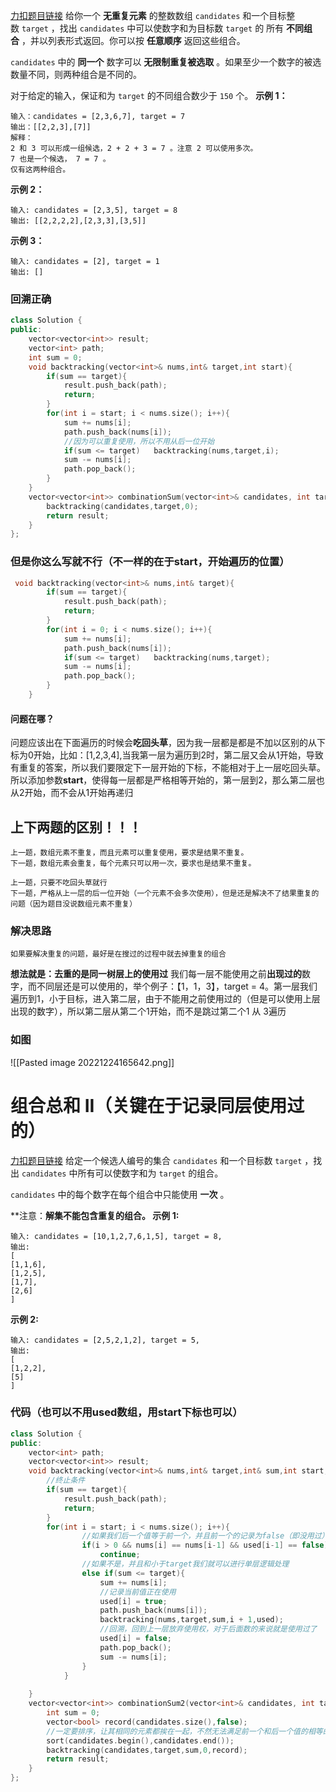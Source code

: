 [力扣题目链接](https://leetcode.cn/problems/combination-sum/)
给你一个 **无重复元素** 的整数数组 `candidates` 和一个目标整数 `target` ，找出 `candidates` 中可以使数字和为目标数 `target` 的 所有 **不同组合** ，并以列表形式返回。你可以按 **任意顺序** 返回这些组合。

`candidates` 中的 **同一个** 数字可以 **无限制重复被选取** 。如果至少一个数字的被选数量不同，则两种组合是不同的。 

对于给定的输入，保证和为 `target` 的不同组合数少于 `150` 个。
**示例 1：**
```
输入：candidates = [2,3,6,7], target = 7
输出：[[2,2,3],[7]]
解释：
2 和 3 可以形成一组候选，2 + 2 + 3 = 7 。注意 2 可以使用多次。
7 也是一个候选， 7 = 7 。
仅有这两种组合。
```

**示例 2：**
```
输入: candidates = [2,3,5], target = 8
输出: [[2,2,2,2],[2,3,3],[3,5]]
```

**示例 3：**
```
输入: candidates = [2], target = 1
输出: []
```

### 回溯正确
```c++
class Solution {
public:
    vector<vector<int>> result;
    vector<int> path;
    int sum = 0;
    void backtracking(vector<int>& nums,int& target,int start){
        if(sum == target){
            result.push_back(path);
            return;
        }
        for(int i = start; i < nums.size(); i++){
            sum += nums[i];
            path.push_back(nums[i]);
            //因为可以重复使用，所以不用从后一位开始
            if(sum <= target)   backtracking(nums,target,i);
            sum -= nums[i];
            path.pop_back();
        }
    }
    vector<vector<int>> combinationSum(vector<int>& candidates, int target) {
        backtracking(candidates,target,0);
        return result;
    }
};
```

### 但是你这么写就不行（不一样的在于start，开始遍历的位置）
```c++
 void backtracking(vector<int>& nums,int& target){
        if(sum == target){
			result.push_back(path);
            return;
        }
        for(int i = 0; i < nums.size(); i++){
            sum += nums[i];
            path.push_back(nums[i]);
            if(sum <= target)   backtracking(nums,target);
            sum -= nums[i];
            path.pop_back();
        }
    }
```

#### 问题在哪？
问题应该出在下面遍历的时候会**吃回头草**，因为我一层都是都是不加以区别的从下标为0开始，比如：[1,2,3,4],当我第一层为遍历到2时，第二层又会从1开始，导致有重复的答案，所以我们要限定下一层开始的下标，不能相对于上一层吃回头草。所以添加参数**start**，使得每一层都是严格相等开始的，第一层到2，那么第二层也从2开始，而不会从1开始再递归



## 上下两题的区别！！！
	上一题，数组元素不重复，而且元素可以重复使用，要求是结果不重复。
	下一题，数组元素会重复，每个元素只可以用一次，要求也是结果不重复。

	上一题，只要不吃回头草就行
	下一题，严格从上一层的后一位开始（一个元素不会多次使用），但是还是解决不了结果重复的问题（因为题目没说数组元素不重复）

### 解决思路
	如果要解决重复的问题，最好是在搜过的过程中就去掉重复的组合

**想法就是：去重的是同一树层上的使用过**
	我们每一层不能使用之前**出现过的**数字，而不同层还是可以使用的，举个例子：【1，1，3】，target = 4。第一层我们遍历到1，小于目标，进入第二层，由于不能用之前使用过的（但是可以使用上层出现的数字），所以第二层从第二个1开始，而不是跳过第二个1 从 3遍历

### 如图
![[Pasted image 20221224165642.png]]

# 组合总和 II（关键在于记录同层使用过的）
[力扣题目链接](https://leetcode.cn/problems/combination-sum-ii/)
给定一个候选人编号的集合 `candidates` 和一个目标数 `target` ，找出 `candidates` 中所有可以使数字和为 `target` 的组合。

`candidates` 中的每个数字在每个组合中只能使用 **一次** 。

**注意：**解集不能包含重复的组合。
 示例 1:**
```
输入: candidates = [10,1,2,7,6,1,5], target = 8,
输出:
[
[1,1,6],
[1,2,5],
[1,7],
[2,6]
]
```

**示例 2:**
```
输入: candidates = [2,5,2,1,2], target = 5,
输出:
[
[1,2,2],
[5]
]
```

### 代码（也可以不用used数组，用start下标也可以）
```c++
class Solution {
public:
    vector<int> path;
    vector<vector<int>> result;
    void backtracking(vector<int>& nums,int& target,int& sum,int start,vector<bool>& used){
        //终止条件
        if(sum == target){
            result.push_back(path);
            return;
        }
        for(int i = start; i < nums.size(); i++){
		        //如果我们后一个值等于前一个，并且前一个的记录为false（即没用过），说明这两个值是同一层的，不能再使用了，所以直接进入下次循环
                if(i > 0 && nums[i] == nums[i-1] && used[i-1] == false)
                    continue;
                //如果不是，并且和小于target我们就可以进行单层逻辑处理
                else if(sum <= target){
                    sum += nums[i];
                    //记录当前值正在使用
                    used[i] = true;
                    path.push_back(nums[i]);
                    backtracking(nums,target,sum,i + 1,used);
                    //回溯，回到上一层放弃使用权，对于后面数的来说就是使用过了
                    used[i] = false;
                    path.pop_back();
                    sum -= nums[i];
                }
            }
        
    }
    vector<vector<int>> combinationSum2(vector<int>& candidates, int target) {
        int sum = 0;
        vector<bool> record(candidates.size(),false);
        //一定要排序，让其相同的元素都挨在一起，不然无法满足前一个和后一个值的相等的判断逻辑
        sort(candidates.begin(),candidates.end());
        backtracking(candidates,target,sum,0,record);
        return result;
    }
};
```

